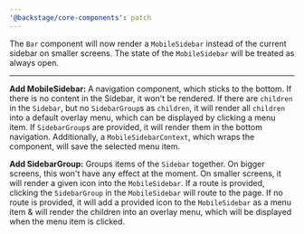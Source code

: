 ```yaml
---
'@backstage/core-components': patch
---
```


The `Bar` component will now render a `MobileSidebar` instead of the current sidebar on smaller screens. The state of the `MobileSidebar` will be treated as always open.

---

**Add MobileSidebar:** A navigation component, which sticks to the bottom. If there is no content in the Sidebar, it won't be rendered. If there are `children ` in the `Sidebar`, but no `SidebarGroup`s as `children`, it will render all `children` into a default overlay menu, which can be displayed by clicking a menu item. If `SidebarGroup`s are provided, it will render them in the bottom navigation. Additionally, a `MobileSidebarContext`, which wraps the component, will save the selected menu item.

**Add SidebarGroup:** Groups items of the `Sidebar` together. On bigger screens, this won't have any effect at the moment. On smaller screens, it will render a given icon into the `MobileSidebar`. If a route is provided, clicking the `SidebarGroup` in the `MobileSidebar` will route to the page. If no route is provided, it will add a provided icon to the `MobileSidebar` as a menu item & will render the children into an overlay menu, which will be displayed when the menu item is clicked.
